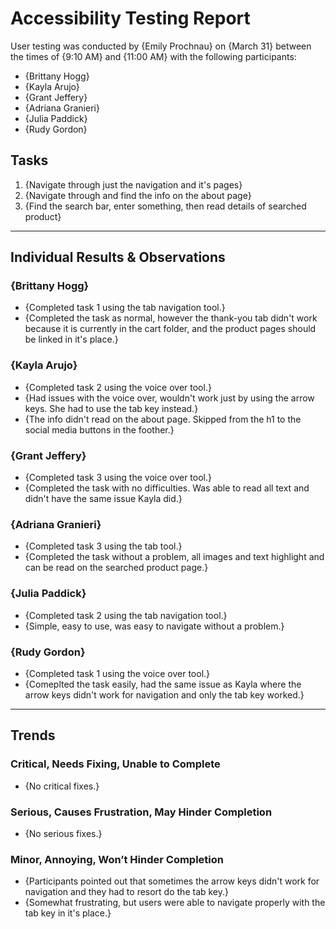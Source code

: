 # Accessibility Testing Report

User testing was conducted by {Emily Prochnau} on {March 31} between the times of {9:10 AM} and {11:00 AM} with the following participants:

- {Brittany Hogg}
- {Kayla Arujo}
- {Grant Jeffery}
- {Adriana Granieri}
- {Julia Paddick}
- {Rudy Gordon}

## Tasks

1. {Navigate through just the navigation and it's pages}
2. {Navigate through and find the info on the about page}
3. {Find the search bar, enter something, then read details of searched product}

---

## Individual Results & Observations

### {Brittany Hogg}

- {Completed task 1 using the tab navigation tool.}
- {Completed the task as normal, however the thank-you tab didn't work because it is currently in the cart folder, and the product pages should be linked in it's place.}

### {Kayla Arujo}

- {Completed task 2 using the voice over tool.}
- {Had issues with the voice over, wouldn't work just by using the arrow keys. She had to use the tab key instead.}
- {The info didn't read on the about page. Skipped from the h1 to the social media buttons in the foother.}

### {Grant Jeffery}

- {Completed task 3 using the voice over tool.}
- {Completed the task with no difficulties. Was able to read all text and didn't have the same issue Kayla did.}

### {Adriana Granieri}

- {Completed task 3 using the tab tool.}
- {Completed the task without a problem, all images and text highlight and can be read on the searched product page.}

### {Julia Paddick}

- {Completed task 2 using the tab navigation tool.}
- {Simple, easy to use, was easy to navigate without a problem.}

### {Rudy Gordon}

- {Completed task 1 using the voice over tool.}
- {Comeplted the task easily, had the same issue as Kayla where the arrow keys didn't work for navigation and only the tab key worked.}

---

## Trends

### Critical, Needs Fixing, Unable to Complete

- {No critical fixes.}

### Serious, Causes Frustration, May Hinder Completion

- {No serious fixes.}

### Minor, Annoying, Won’t Hinder Completion

- {Participants pointed out that sometimes the arrow keys didn't work for navigation and they had to resort do the tab key.}
- {Somewhat frustrating, but users were able to navigate properly with the tab key in it's place.}
